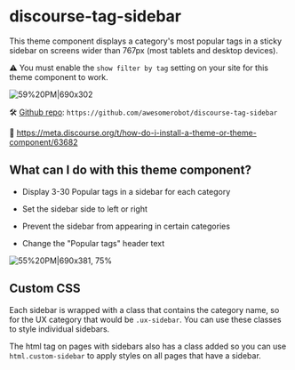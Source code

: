 # discourse-tag-sidebar

This theme component displays a category's most popular tags in a sticky sidebar on screens wider than 767px (most tablets and desktop devices). 

:warning: You must enable the `show filter by tag` setting on your site for this theme component to work.

![59%20PM|690x302](https://discourse-meta.s3.dualstack.us-west-1.amazonaws.com/original/3X/f/0/f047b707a1015a80ac945117ddcee32467d6a68b.png) 



:hammer_and_wrench: [Github repo](https://github.com/awesomerobot/discourse-tag-sidebar):  `https://github.com/awesomerobot/discourse-tag-sidebar`

 :thinking: https://meta.discourse.org/t/how-do-i-install-a-theme-or-theme-component/63682


## What can I do with this theme component? 

* Display 3-30 Popular tags in a sidebar for each category

* Set the sidebar side to left or right

* Prevent the sidebar from appearing in certain categories

* Change the "Popular tags" header text

![55%20PM|690x381, 75%](https://discourse-meta.s3.dualstack.us-west-1.amazonaws.com/original/3X/6/d/6d0b6f0407280f040d0849a9227a607a553c32f8.png) 


## Custom CSS 

Each sidebar is wrapped with a class that contains the category name, so for the UX category that would be `.ux-sidebar`. You can use these classes to style individual sidebars. 

The html tag on pages with sidebars also has a class added so you can use `html.custom-sidebar` to apply styles on all pages that have a sidebar. 


